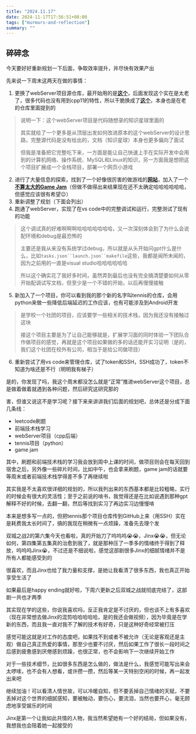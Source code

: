 ```yaml
---
title: "2024.11.17"
date: 2024-11-17T17:56:51+08:00
tags: ["murmurs-and-reflection"]
summary: ""
---
```

## 碎碎念
今天要好好重新规划一下后面，争取效率提升，并尽快有效果产出

先来说一下周末这两天在做的事情：

1. 更换了webServer项目源仓库，最开始用的是[**这个**](https://github.com/qinguoyi/TinyWebServer)，后面发现这个实在是太老了，很多代码也没有用到cpp11的特性，所以干脆换成了[**这个**](https://github.com/markparticle/WebServer)，本身也是在老的仓库里面提到的
>说明一下：这个webServer项目是代码随想录的知识星球里面的
>
>其实就给了一个更多是从顶层出发如何改进原本的这个webServer的设计思路，完整源代码是没有给出的，文档（知识星球）本身也更多偏向了面试
>
>但我是准备把它完整吃下来，一方面是能让自己快速上手在实际开发中会用到的计算机网络、操作系统、MySQL和Linux的知识，另一方面我是想把这个项目扩展成一个全栈项目，部署一个网页小游戏
2. 进行了大量信息的探索，找到了一个好像很厉害的做游戏的[**网站**](https://itch.io/)，加入了一个[**不算太大的Game Jam**](https://itch.io/jam/littlejs-game-jam)（但做不做得出来结果现在还不太确定哈哈哈哈哈哈，但感觉应该很有希望😉）
3. 重新调整了规划（下面会列出）
4. 跑通了webServer，实现了在vs code中的完整调试和运行，完整测试了现有的功能
>这个调试真的好难啊啊啊哈哈哈哈哈哈哈，又一次深刻体会到了为什么会说配环境和debug是最恐怖的
>
>主要还是我从来没有系统学过debug，所以就是从头开始问gpt什么是什么，比如`tasks.json``launch.json``makefile`这些，我都是闻所未闻的，因为之前用的一直是visual studio哈哈哈哈哈哈
>
>所以这个确实花了我好多时间，虽然弄到最后也没有完全搞清楚要如何从零开始配调试写文档，但至少是一个不错的开始，以后再慢慢接触
5. 新加入了一个项目，你可以看到我的那个新的名字叫tennis的仓库，会用python来做一些降低后端延迟的工作应该，也有可能涉及到Android开发
>是学校一个社团的项目，应该要学一些相关的技术栈，因为我还没有接触过这块
>
>接这个项目主要是为了让自己能够就是，扩展学习面的同时体验一下团队合作做项目的感觉，再就是这个项目如果做的多的话还能开实习证明（是的，我们这个社团在校外有公司，相当于是给公司做项目）
6. 重新尝试了用vs code来管理仓库，试了token和SSH，SSH成功了，token不知道为啥还是不行（明明我有梯子）

是的，你发现了吗，我这个周末都没怎么就是“正常”推进webServer这个项目，总是做着做着就遇到各种问题，然后研究这研究那的

害，但谁又说这不是学习呢？接下来来讲讲我们后面的规划吧，总体还是分成下面几条线：

* leetcode刷题
* 前端技术栈学习
* webServer项目（cpp后端）
* tennis项目（python）
* game jam

其中，刷题和前端技术栈的学习我会放到周中上课的时间，做项目则会在每天回到宿舍之后，另外像一些碎片时间，比如中午，也会拿来刷题，game jam的话就要等周末或者前端技术栈学得差不多了再继续啦

其实我是不太喜欢很详细的规划的，所以我列出来的东西基本都是比较粗略，实行的时候会有很大的灵活性；至于之前说的啃书，我觉得还是在比如说遇到那种gpt解释不好的时候，去翻一翻，然后等找到实习了再边实习边慢慢啃

本来是想多写一点的，但把tennis那个项目仓库传到GitHub上来（用SSH）实在是耗费我太长时间了，搞的我现在稍微有一点烦躁，准备先去理个发

双城之战2的第六集今天也看啦，真的开始刀了呜呜呜😭😭，Jinx😭😭，但无论如何，第四集第五集真的治愈到我了，就是那种压了一季多的情绪终于得到了释放，呜呜呜Jinx😭，不过还是不细说啦，感觉这部剧很多Jinx的细腻情绪并不是所有人都能感受到的

很喜欢，而且Jinx也给了我力量和支撑，是她让我看清了很多东西，我也真正开始享受生活了

如果最后是happy ending就好啦，下周六更新之后双城之战就彻底完结了，这部剧一共也才两季

其实现在学的这些，你说我喜欢吗，反正我肯定是不讨厌的，但也谈不上有多喜欢（现在非常想去做Jinx的混剪哈哈哈哈哈，是的我还会做视频），因为毕竟是在学新的东西，而且我一直对我不了解的技术有好奇，只是这种好奇经常被打压

感觉可能这就是对工作的态度吧，如果找不到或者不被允许（无论是客观还是主观）做自己真正热爱的事情，那至少也要不讨厌，然后如果工作了很长一段时间之后感到疲惫感到厌倦感到烦躁，也很正常，也不会影响下一次继续开始工作

对于一些技术细节，比如很多东西是怎么做的，做法是什么，我感觉可能写出来会太啰嗦，也不会有人想看，或许攒一攒，然后等某一天特别空闲的时候，再一起发出来吧

继续加油！可以看清人情世故，可以冷暖自知，但不要丢掉自己情绪的天赋，不要丢掉对这个世界的细腻感知，要被触动，要伤心，要流泪，当然也要开心，毫无顾虑地享受娱乐的时间

Jinx是第一个让我如此共情的人物，我当然希望她有一个好的结局，但如果没有，我想我也会陪着她一起接受的
